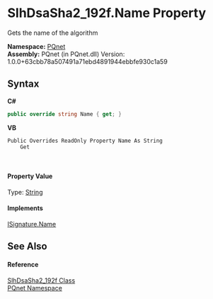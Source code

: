 # SlhDsaSha2_192f.Name Property 
 

Gets the name of the algorithm

**Namespace:**&nbsp;<a href="fc4f881f-e121-9cf0-ed49-65bf6b5a005d">PQnet</a><br />**Assembly:**&nbsp;PQnet (in PQnet.dll) Version: 1.0.0+63cbb78a507491a71ebd4891944ebbfe930c1a59

## Syntax

**C#**<br />
``` C#
public override string Name { get; }
```

**VB**<br />
``` VB
Public Overrides ReadOnly Property Name As String
	Get
```

<br />

#### Property Value
Type: <a href="https://docs.microsoft.com/dotnet/api/system.string" target="_blank" rel="noopener noreferrer">String</a>

#### Implements
<a href="71033a06-edb0-1b92-2f68-128f9a5fc006">ISignature.Name</a><br />

## See Also


#### Reference
<a href="eec4cf39-ff4f-6cc7-f3bc-51695139eae3">SlhDsaSha2_192f Class</a><br /><a href="fc4f881f-e121-9cf0-ed49-65bf6b5a005d">PQnet Namespace</a><br />
